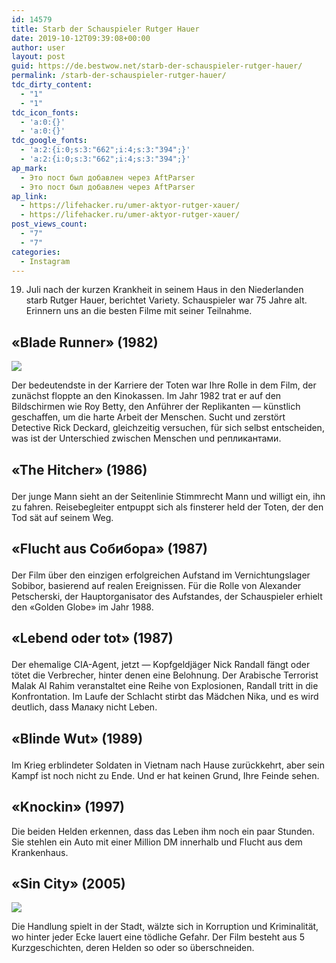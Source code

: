 ```yaml
---
id: 14579
title: Starb der Schauspieler Rutger Hauer
date: 2019-10-12T09:39:08+00:00
author: user
layout: post
guid: https://de.bestwow.net/starb-der-schauspieler-rutger-hauer/
permalink: /starb-der-schauspieler-rutger-hauer/
tdc_dirty_content:
  - "1"
  - "1"
tdc_icon_fonts:
  - 'a:0:{}'
  - 'a:0:{}'
tdc_google_fonts:
  - 'a:2:{i:0;s:3:"662";i:4;s:3:"394";}'
  - 'a:2:{i:0;s:3:"662";i:4;s:3:"394";}'
ap_mark:
  - Это пост был добавлен через AftParser
  - Это пост был добавлен через AftParser
ap_link:
  - https://lifehacker.ru/umer-aktyor-rutger-xauer/
  - https://lifehacker.ru/umer-aktyor-rutger-xauer/
post_views_count:
  - "7"
  - "7"
categories:
  - Instagram
---
```

19. Juli nach der kurzen Krankheit in seinem Haus in den Niederlanden starb Rutger Hauer, berichtet Variety. Schauspieler war 75 Jahre alt. Erinnern uns an die besten Filme mit seiner Teilnahme.

## «Blade Runner» (1982)

![](https://de.bestwow.net/wp-content/uploads/2019/10/umer-akter-rutger-hauer-1.jpeg) 

Der bedeutendste in der Karriere der Toten war Ihre Rolle in dem Film, der zunächst floppte an den Kinokassen. Im Jahr 1982 trat er auf den Bildschirmen wie Roy Betty, den Anführer der Replikanten — künstlich geschaffen, um die harte Arbeit der Menschen. Sucht und zerstört Detective Rick Deckard, gleichzeitig versuchen, für sich selbst entscheiden, was ist der Unterschied zwischen Menschen und репликантами.

## «The Hitcher» (1986)</p> 

Der junge Mann sieht an der Seitenlinie Stimmrecht Mann und willigt ein, ihn zu fahren. Reisebegleiter entpuppt sich als finsterer held der Toten, der den Tod sät auf seinem Weg.

## «Flucht aus Собибора» (1987)</p> 

Der Film über den einzigen erfolgreichen Aufstand im Vernichtungslager Sobibor, basierend auf realen Ereignissen. Für die Rolle von Alexander Petscherski, der Hauptorganisator des Aufstandes, der Schauspieler erhielt den «Golden Globe» im Jahr 1988.

## «Lebend oder tot» (1987)</p> 

Der ehemalige CIA-Agent, jetzt — Kopfgeldjäger Nick Randall fängt oder tötet die Verbrecher, hinter denen eine Belohnung. Der Arabische Terrorist Malak Al Rahim veranstaltet eine Reihe von Explosionen, Randall tritt in die Konfrontation. Im Laufe der Schlacht stirbt das Mädchen Nika, und es wird deutlich, dass Малаку nicht Leben.

## «Blinde Wut» (1989)</p> 

Im Krieg erblindeter Soldaten in Vietnam nach Hause zurückkehrt, aber sein Kampf ist noch nicht zu Ende. Und er hat keinen Grund, Ihre Feinde sehen.

## «Knockin» (1997)

  
Die beiden Helden erkennen, dass das Leben ihm noch ein paar Stunden. Sie stehlen ein Auto mit einer Million DM innerhalb und Flucht aus dem Krankenhaus.

## «Sin City» (2005)

![](https://de.bestwow.net/wp-content/uploads/2019/10/umer-akter-rutger-hauer-2.jpg) 

Die Handlung spielt in der Stadt, wälzte sich in Korruption und Kriminalität, wo hinter jeder Ecke lauert eine tödliche Gefahr. Der Film besteht aus 5 Kurzgeschichten, deren Helden so oder so überschneiden.